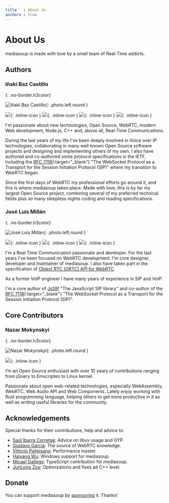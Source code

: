 ```yaml
---
title   : About Us
anchors : true
---
```



# About Us

mediasoup is made with love by a small team of Real-Time addicts.


## Authors

### Iñaki Baz Castillo
{: .no-border.h3color}

![Iñaki Baz Castillo][ibc-photo]{: .photo.left.round }

[![][website-icon]][ibc-website-url]{: .inline-icon }
[![][github-icon]][ibc-github-url]{: .inline-icon }
[![][github-icon]][versatica-github-url]{: .inline-icon }
[![][linkedin-icon]][ibc-linkedin-url]{: .inline-icon }

I'm passionate about new technologies, Open Source, WebRTC, modern Web development, Node.js, C++ and, above all, Real-Time Communications.

During the last years of my life I've been deeply involved in Voice over IP technologies, collaborating in many well known Open Source software projects and designing and implementing others of my own. I also have authored and co-authored some protocol specifications in the IETF, including the [RFC 7118][rfc7118-url]{:target="_blank"} "The WebSocket Protocol as a Transport for the Session Initiation Protocol (SIP)" where my transition to WebRTC began.

Since the first days of WebRTC my professional efforts go around it, and this is where mediasoup takes place. Made with love, this is by far my largest Open Source project, combining several of my preferred technical fields plus so many sleepless nights coding and reading specifications.


### José Luis Millán
{: .no-border.h3color}

![José Luis Millán][jmillan-photo]{: .photo.left.round }

[![][github-icon]][jmillan-github-url]{: .inline-icon }
[![][github-icon]][versatica-github-url]{: .inline-icon }
[![][linkedin-icon]][jmillan-linkedin-url]{: .inline-icon }

I'm a Real Time Communication passionate and developer. For the last years I've been focused on WebRTC development. I'm core designer, developer and maintainer of mediasoup. I also have taken part in the specification of [Object RTC (ORTC) API for WebRTC][ortc-draft-url].

As a former VoIP engineer I have many years of experience in SIP and VoIP.

I'm a core author of [JsSIP][jssip-url] "The JavaScript SIP library" and co-author of the [RFC 7118][rfc7118-url]{:target="_blank"} "The WebSocket Protocol as a Transport for the Session Initiation Protocol (SIP)".


## Core Contributors

### Nazar Mokynskyi
{: .no-border.h3color}

![Nazar Mokynskyi][nazar-photo]{: .photo.left.round }

[![][github-icon]][nazar-github-url]{: .inline-icon }

I’m an Open Source enthusiast with over 10 years of contributions ranging from jQuery to Emscripten to Linux kernel.

Passionate about open web-related technologies, especially WebAssembly, WebRTC, Web Audio API and Web Components. Lately enjoy working with Rust programming language, helping others to get more productive in it as well as writing useful libraries for the community.


## Acknowledgements

Special thanks for their contributions, help and advice to:

* [Saúl Ibarra Corretgé][saghul-personal-url]: Advice on libuv usage and GYP.
* [Gustavo García][gustavo-personal-url]: The source of WebRTC knowledge.
* [Vittorio Palmisano][vittorio-personal-url]: Performance master.
* [Haiyang Wu][haiyangwu-personal-url]: Windows support for mediasoup.
* [Micael Gallego][micael-gallego-personal-url]: TypeScript contribution for mediasoup.
* [JunLong Zou][junlong-zou-personal-url]: Optimizations and fixes ad C++ level.


## Donate

You can support mediasoup by [sponsoring](/sponsor/#become-a-sponsor) it. Thanks!




[ibc-photo]: /images/ibc.jpg
[ibc-website-url]: https://inakibaz.me
[ibc-github-url]: https://github.com/ibc
[ibc-linkedin-url]: https://linkedin.com/in/inakibaz

[jmillan-photo]: /images/jmillan.jpg
[jmillan-github-url]: https://github.com/jmillan
[jmillan-linkedin-url]: https://www.linkedin.com/in/jos%C3%A9-luis-mill%C3%A1n-a423683b/

[nazar-photo]: /images/nazar.jpg
[nazar-github-url]: https://github.com/nazar-pc

[versatica-github-url]: https://github.com/versatica

[website-icon]: /images/icon-website.svg
[github-icon]: /images/icon-github.svg
[linkedin-icon]: /images/icon-linkedin.svg

[rfc7118-url]: https://tools.ietf.org/html/rfc7118
[paypal-url]: https://paypal.me/inakibazcastillo/100
[ortc-draft-url]: https://draft.ortc.org
[jssip-url]: https://jssip.net

[saghul-personal-url]: https://about.me/saghul
[gustavo-personal-url]: https://www.rtcbits.com
[vittorio-personal-url]: https://github.com/vpalmisano
[haiyangwu-personal-url]: https://github.com/haiyangwu
[micael-gallego-personal-url]: https://about.me/micael.gallego
[junlong-zou-personal-url]: https://lonny.me/wp/

